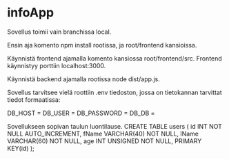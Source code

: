 # infoApp

Sovellus toimii vain branchissa local.

Ensin aja komento npm install rootissa, ja root/frontend kansioissa.

Käynnistä frontend ajamalla komento kansiossa root/frontend/src. Frontend käynnistyy porttiin localhost:3000.

Käynnistä backend ajamalla rootissa node dist/app.js.

Sovellus tarvitsee vielä roottiin .env tiedoston, jossa on tietokannan tarvittat tiedot formaatissa:

DB_HOST = 
DB_USER = 
DB_PASSWORD = 
DB_DB = 

Sovellukseen sopivan taulun luontilause.
CREATE TABLE users (
  id INT NOT NULL AUTO_INCREMENT,
  fName VARCHAR(40) NOT NULL,
  lName VARCHAR(60) NOT NULL,
  age INT UNSIGNED NOT NULL,
  PRIMARY KEY(id)
);
